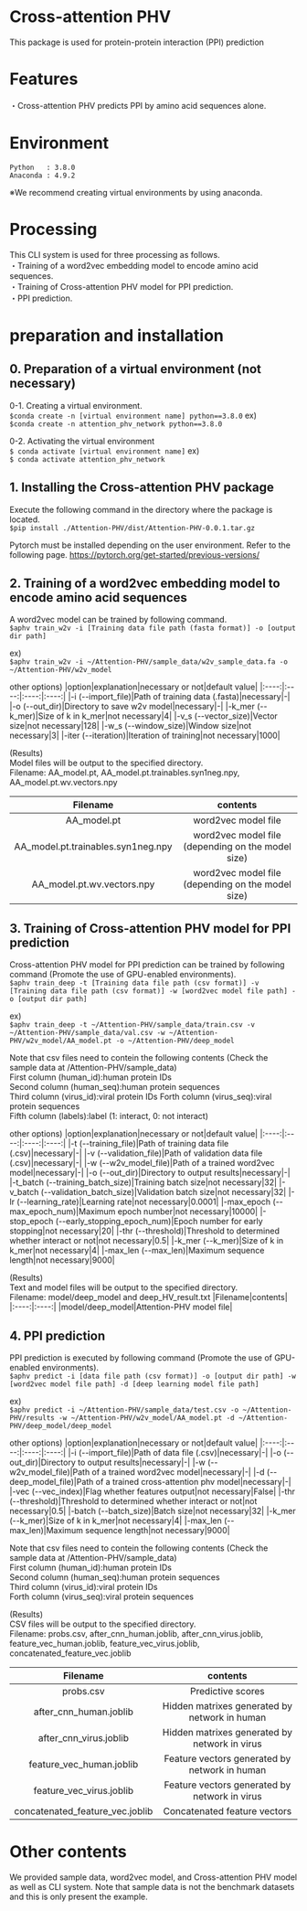 # Cross-attention PHV
This package is used for protein-protein interaction (PPI) prediction

# Features
・Cross-attention PHV predicts PPI by amino acid sequences alone.    

# Environment
    Python   : 3.8.0
    Anaconda : 4.9.2
※We recommend creating virtual environments by using anaconda.

# Processing
 This CLI system is used for three processing as follows.  
 ・Training of a word2vec embedding model to encode amino acid sequences.  
 ・Training of Cross-attention PHV model for PPI prediction.  
 ・PPI prediction.  

# preparation and installation
## 0. Preparation of a virtual environment (not necessary)
0-1. Creating a virtual environment.  
    `$conda create -n [virtual environment name] python==3.8.0`
    ex)  
    `$conda create -n attention_phv_network python==3.8.0`
      
0-2. Activating the virtual environment  
    `$ conda activate [virtual environment name]`
    ex)  
    `$ conda activate attention_phv_network`
    
## 1. Installing the Cross-attention PHV package
Execute the following command in the directory where the package is located.  
`$pip install ./Attention-PHV/dist/Attention-PHV-0.0.1.tar.gz`

Pytorch must be installed depending on the user environment.
Refer to the following page.
https://pytorch.org/get-started/previous-versions/

## 2. Training of a word2vec embedding model to encode amino acid sequences
A word2vec model can be trained by following command.  
`$aphv train_w2v -i [Training data file path (fasta format)] -o [output dir path]`

ex)  
`$aphv train_w2v -i ~/Attention-PHV/sample_data/w2v_sample_data.fa -o ~/Attention-PHV/w2v_model`

other options)
|option|explanation|necessary or not|default value|
|:----:|:----:|:----:|:----:|
|-i (--import_file)|Path of training data (.fasta)|necessary|-|
|-o (--out_dir)|Directory to save w2v model|necessary|-|
|-k_mer (--k_mer)|Size of k in k_mer|not necessary|4|
|-v_s (--vector_size)|Vector size|not necessary|128|
|-w_s (--window_size)|Window size|not necessary|3|
|-iter (--iteration)|Iteration of training|not necessary|1000|

(Results)  
Model files will be output to the specified directory.  
Filename: AA_model.pt, AA_model.pt.trainables.syn1neg.npy, AA_model.pt.wv.vectors.npy  

|Filename|contents|
|:----:|:----:|
|AA_model.pt|word2vec model file|
|AA_model.pt.trainables.syn1neg.npy|word2vec model file (depending on the model size)|
|AA_model.pt.wv.vectors.npy|word2vec model file (depending on the model size)|

## 3. Training of Cross-attention PHV model for PPI prediction
Cross-attention PHV model for PPI prediction can be trained by following command (Promote the use of GPU-enabled environments).  
`$aphv train_deep -t [Training data file path (csv format)] -v [Training data file path (csv format)] -w [word2vec model file path] -o [output dir path]`

ex)  
`$aphv train_deep -t ~/Attention-PHV/sample_data/train.csv -v ~/Attention-PHV/sample_data/val.csv -w ~/Attention-PHV/w2v_model/AA_model.pt -o ~/Attention-PHV/deep_model`

Note that csv files need to contein the following contents (Check the sample data at /Attention-PHV/sample_data)  
First column (human_id):human protein IDs  
Second column (human_seq):human protein sequences   
Third column (virus_id):viral protein IDs 
Forth column (virus_seq):viral protein sequences  
Fifth column (labels):label (1: interact, 0: not interact)  

other options)
|option|explanation|necessary or not|default value|
|:----:|:----:|:----:|:----:|
|-t (--training_file)|Path of training data file (.csv)|necessary|-|
|-v (--validation_file)|Path of validation data file (.csv)|necessary|-|
|-w (--w2v_model_file)|Path of a trained word2vec model|necessary|-|
|-o (--out_dir)|Directory to output results|necessary|-|
|-t_batch (--training_batch_size)|Training batch size|not necessary|32|
|-v_batch (--validation_batch_size)|Validation batch size|not necessary|32|
|-lr (--learning_rate)|Learning rate|not necessary|0.0001|
|-max_epoch (--max_epoch_num)|Maximum epoch number|not necessary|10000|
|-stop_epoch (--early_stopping_epoch_num)|Epoch number for early stopping|not necessary|20|
|-thr (--threshold)|Threshold to determined whether interact or not|not necessary|0.5|
|-k_mer (--k_mer)|Size of k in k_mer|not necessary|4|
|-max_len (--max_len)|Maximum sequence length|not necessary|9000|

(Results)  
Text and model files will be output to the specified directory.  
Filename: model/deep_model and deep_HV_result.txt
|Filename|contents|
|:----:|:----:|
|model/deep_model|Attention-PHV model file|

## 4. PPI prediction
PPI prediction is executed by following command (Promote the use of GPU-enabled environments).  
`$aphv predict -i [data file path (csv format)] -o [output dir path] -w [word2vec model file path] -d [deep learning model file path]`

ex)  
`$aphv predict -i ~/Attention-PHV/sample_data/test.csv -o ~/Attention-PHV/results -w ~/Attention-PHV/w2v_model/AA_model.pt -d ~/Attention-PHV/deep_model/deep_model`

other options)
|option|explanation|necessary or not|default value|
|:----:|:----:|:----:|:----:|
|-i (--import_file)|Path of data file (.csv)|necessary|-|
|-o (--out_dir)|Directory to output results|necessary|-|
|-w (--w2v_model_file)|Path of a trained word2vec model|necessary|-|
|-d (--deep_model_file)|Path of a trained cross-attention phv model|necessary|-|
|-vec (--vec_index)|Flag whether features output|not necessary|False|
|-thr (--threshold)|Threshold to determined whether interact or not|not necessary|0.5|
|-batch (--batch_size)|Batch size|not necessary|32|
|-k_mer (--k_mer)|Size of k in k_mer|not necessary|4|
|-max_len (--max_len)|Maximum sequence length|not necessary|9000|

Note that csv files need to contein the following contents (Check the sample data at /Attention-PHV/sample_data)  
First column (human_id):human protein IDs  
Second column (human_seq):human protein sequences  
Third column (virus_id):viral protein IDs  
Forth column (virus_seq):viral protein sequences  

(Results)  
CSV files will be output to the specified directory.  
Filename: probs.csv, after_cnn_human.joblib, after_cnn_virus.joblib, feature_vec_human.joblib, feature_vec_virus.joblib, concatenated_feature_vec.joblib

|Filename|contents|
|:----:|:----:|
|probs.csv|Predictive scores|
|after_cnn_human.joblib|Hidden matrixes generated by network in human|
|after_cnn_virus.joblib|Hidden matrixes generated by network in virus|
|feature_vec_human.joblib|Feature vectors generated by network in human|
|feature_vec_virus.joblib|Feature vectors generated by network in virus|
|concatenated_feature_vec.joblib|Concatenated feature vectors|

#  Other contents
We provided sample data, word2vec model, and Cross-attention PHV model as well as CLI system.
Note that sample data is not the benchmark datasets and this is only present the example.

              














